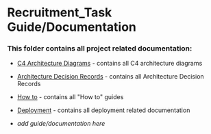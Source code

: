 # Recruitment_Task Guide/Documentation

### This folder contains all project related  documentation:

- [C4 Architecture Diagrams](c4-diagrams) - contains all C4 architecture diagrams
- [Architecture Decision Records](ADR) - contains all Architecture Decision Records
- [How to](how-to) - contains all "How to" guides
- [Deployment](deployment) - contains all deployment related documentation

- *add  guide/documentation here*


